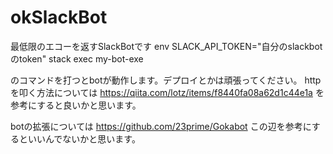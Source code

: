 # okSlackBot
最低限のエコーを返すSlackBotです
env SLACK_API_TOKEN="自分のslackbotのtoken" stack exec my-bot-exe

のコマンドを打つとbotが動作します。デプロイとかは頑張ってください。
httpを叩く方法については
https://qiita.com/lotz/items/f8440fa08a62d1c44e1a
を参考にすると良いかと思います。


botの拡張については
https://github.com/23prime/Gokabot
この辺を参考にするといいんでないかと思います。
